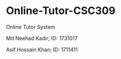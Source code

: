 # Online-Tutor-CSC309
Online Tutor System 

Md Neehad Kadir; 
ID: 1731017

Asif Hossain Khan;
ID: 1711411
